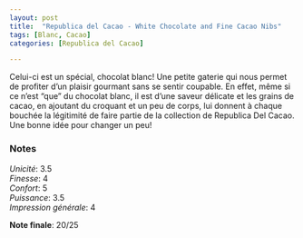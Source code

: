 ```yaml
---
layout: post
title:  "Republica del Cacao - White Chocolate and Fine Cacao Nibs"
tags: [Blanc, Cacao] 
categories: [Republica del Cacao]

---
```


Celui-ci est un spécial, chocolat blanc! Une petite gaterie qui nous permet de profiter d’un plaisir gourmant sans se sentir coupable. En effet, même si ce n’est “que” du chocolat blanc, il est d’une saveur délicate et les grains de cacao, en ajoutant du croquant et un peu de corps, lui donnent à chaque bouchée la légitimité de faire partie de la collection de Republica Del Cacao.
Une bonne idée pour changer un peu!

### Notes

_Unicité_: 3.5  
_Finesse_: 4  
_Confort_: 5  
_Puissance_: 3.5  
_Impression générale_: 4

**Note finale**: 20/25